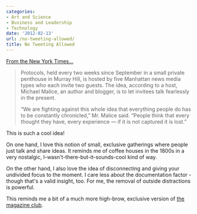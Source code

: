```yaml
---
categories:
- Art and Science
- Business and Leadership
- Technology
date: '2012-02-13'
url: /no-tweeting-allowed/
title: No Tweeting Allowed
---
```


<a href="http://www.nytimes.com/2009/08/09/fashion/09blogfree.html">From the New York Times...</a>

<blockquote>Protocols, held every two weeks since September in a small private penthouse in Murray Hill, is hosted by five Manhattan news media types who each invite two guests. The idea, according to a host, Michael Malice, an author and blogger, is to let invitees talk fearlessly in the present.

“We are fighting against this whole idea that everything people do has to be constantly chronicled,” Mr. Malice said. “People think that every thought they have, every experience — if it is not captured it is lost.”</blockquote>

This is such a cool idea!

On one hand, I love this notion of small, exclusive gatherings where people just talk and share ideas. It reminds me of coffee houses in the 1800s in a very nostalgic, I-wasn't-there-but-it-sounds-cool kind of way.

On the other hand, I also love the idea of disconnecting and giving your undivided focus to the moment. I care less about the documentation factor - though that's a valid insight, too. For me, the removal of outside distractions is powerful.

This reminds me a bit of a much more high-brow, exclusive version of <a href="https://gomakethings.com/the-magazine-club/">the magazine club</a>.